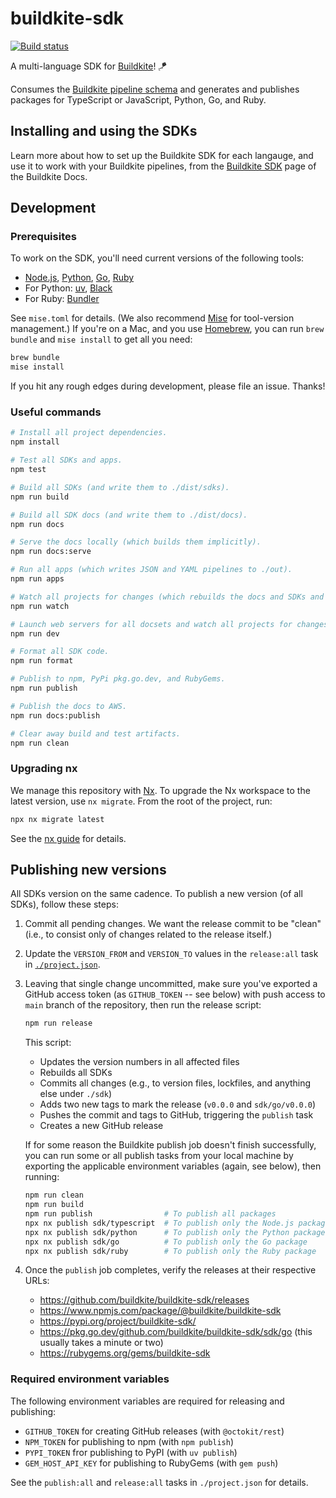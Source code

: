 # buildkite-sdk

[![Build status](https://badge.buildkite.com/a95a3beece2339d1783a0a819f4ceb323c1eb12fb9662be274.svg?branch=main)](https://buildkite.com/buildkite/buildkite-sdk)

A multi-language SDK for [Buildkite](https://buildkite.com)! 🪁

Consumes the [Buildkite pipeline schema](https://github.com/buildkite/pipeline-schema) and generates and publishes packages for TypeScript or JavaScript, Python, Go, and Ruby.

## Installing and using the SDKs

Learn more about how to set up the Buildkite SDK for each langauge, and use it to work with your Buildkite pipelines, from the [Buildkite SDK](http://buildkite.com/docs/pipelines/configure/dynamic-pipelines/sdk) page of the Buildkite Docs.

## Development

### Prerequisites

To work on the SDK, you'll need current versions of the following tools:

- [Node.js](https://nodejs.org/en/download), [Python](https://www.python.org/downloads/), [Go](https://go.dev/doc/install), [Ruby](https://www.ruby-lang.org/en/documentation/installation/)
- For Python: [uv](https://docs.astral.sh/uv/), [Black](https://black.readthedocs.io/en/stable/)
- For Ruby: [Bundler](https://bundler.io/)

See `mise.toml` for details. (We also recommend [Mise](https://mise.jdx.dev/) for tool-version management.) If you're on a Mac, and you use [Homebrew](https://brew.sh/), you can run `brew bundle` and `mise install` to get all you need:

```bash
brew bundle
mise install
```

If you hit any rough edges during development, please file an issue. Thanks!

### Useful commands

```bash
# Install all project dependencies.
npm install

# Test all SDKs and apps.
npm test

# Build all SDKs (and write them to ./dist/sdks).
npm run build

# Build all SDK docs (and write them to ./dist/docs).
npm run docs

# Serve the docs locally (which builds them implicitly).
npm run docs:serve

# Run all apps (which writes JSON and YAML pipelines to ./out).
npm run apps

# Watch all projects for changes (which rebuilds the docs and SDKs and re-runs all apps).
npm run watch

# Launch web servers for all docsets and watch all projects for changes. (Requires reload.)
npm run dev

# Format all SDK code.
npm run format

# Publish to npm, PyPi pkg.go.dev, and RubyGems.
npm run publish

# Publish the docs to AWS.
npm run docs:publish

# Clear away build and test artifacts.
npm run clean
```

### Upgrading nx

We manage this repository with [Nx](https://nx.dev/). To upgrade the Nx workspace to the latest version, use `nx migrate`. From the root of the project, run:

```bash
npx nx migrate latest
```

See the [nx guide](https://nx.dev/features/automate-updating-dependencies) for details.

## Publishing new versions

All SDKs version on the same cadence. To publish a new version (of all SDKs), follow these steps:

1.  Commit all pending changes. We want the release commit to be "clean" (i.e., to consist only of changes related to the release itself.)

1.  Update the `VERSION_FROM` and `VERSION_TO` values in the `release:all` task in [`./project.json`](./project.json).

1.  Leaving that single change uncommitted, make sure you've exported a GitHub access token (as `GITHUB_TOKEN` -- see below) with push access to `main` branch of the repository, then run the release script:

    ```bash
    npm run release
    ```

    This script:

    -   Updates the version numbers in all affected files
    -   Rebuilds all SDKs
    -   Commits all changes (e.g., to version files, lockfiles, and anything else under `./sdk`)
    -   Adds two new tags to mark the release (`v0.0.0` and `sdk/go/v0.0.0`)
    -   Pushes the commit and tags to GitHub, triggering the `publish` task
    -   Creates a new GitHub release

    If for some reason the Buildkite publish job doesn't finish successfully, you can run some or all publish tasks from your local machine by exporting the applicable environment variables (again, see below), then running:

    ```bash
    npm run clean
    npm run build
    npm run publish                # To publish all packages
    npx nx publish sdk/typescript  # To publish only the Node.js package
    npx nx publish sdk/python      # To publish only the Python package
    npx nx publish sdk/go          # To publish only the Go package
    npx nx publish sdk/ruby        # To publish only the Ruby package
    ```

1.  Once the `publish` job completes, verify the releases at their respective URLs:

    -   https://github.com/buildkite/buildkite-sdk/releases
    -   https://www.npmjs.com/package/@buildkite/buildkite-sdk
    -   https://pypi.org/project/buildkite-sdk/
    -   https://pkg.go.dev/github.com/buildkite/buildkite-sdk/sdk/go (this usually takes a minute or two)
    -   https://rubygems.org/gems/buildkite-sdk

### Required environment variables

The following environment variables are required for releasing and publishing:

-   `GITHUB_TOKEN` for creating GitHub releases (with `@octokit/rest`)
-   `NPM_TOKEN` for publishing to npm (with `npm publish`)
-   `PYPI_TOKEN` fror publishing to PyPI (with `uv publish`)
-   `GEM_HOST_API_KEY` for publishing to RubyGems (with `gem push`)

See the `publish:all` and `release:all` tasks in `./project.json` for details.
